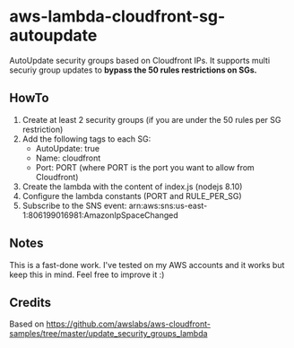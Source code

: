 # aws-lambda-cloudfront-sg-autoupdate
AutoUpdate security groups based on Cloudfront IPs. It supports multi securiy group updates to __bypass the 50 rules restrictions on SGs.__

## HowTo
1. Create at least 2 security groups (if you are under the 50 rules per SG restriction)
2. Add the following tags to each SG: 
    * AutoUpdate: true
    * Name: cloudfront
    * Port: PORT (where PORT is the port you want to allow from Cloudfront)
3. Create the lambda with the content of index.js (nodejs 8.10)
4. Configure the lambda constants (PORT and RULE_PER_SG)
5. Subscribe to the SNS event: arn:aws:sns:us-east-1:806199016981:AmazonIpSpaceChanged

## Notes
This is a fast-done work. I've tested on my AWS accounts and it works but keep this in mind. Feel free to improve it :)

## Credits
Based on https://github.com/awslabs/aws-cloudfront-samples/tree/master/update_security_groups_lambda
